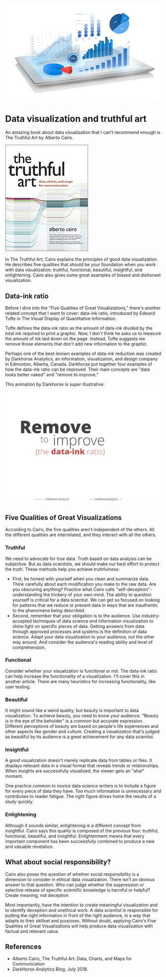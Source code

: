 ![Data Visualization](images/data_visualization.jpg)

# Data visualization and truthful art
An amazing book about data visualization that I can't recommend enough is The Truthful Art by Alberto Cairo.

![Truthful Art](images/truthful_art.png)

In The Truthful Art, Cairo explains the principles of good data visualization. He describes five qualities that should be your foundation when you work with data visualization: truthful, functional, beautiful, insightful, and enlightening. Cairo also gives some great examples of biased and dishonest visualization.

## Data-ink ratio

Before I dive into the "Five Qualities of Great Visualizations," there's another related concept that I want to cover: data-ink ratio, introduced by Edward Tufte in The Visual Display of Quantitative Information.

Tufte defines the data-ink ratio as the amount of data-ink divided by the total ink required to print a graphic. Now, I don't think he asks us to measure the amount of ink laid down on the page. Instead, Tufte suggests we remove those elements that don't add new information to the graphic.

Perhaps one of the best-known examples of data-ink reduction was created by Darkhorse Analytics, an information, visualization, and design company in Edmonton, Alberta, Canada. Darkhorse put together four examples of how the data-ink ratio can be improved. Their main concepts are "data looks better naked" and "remove to improve."

This animation by Darkhorse is super illustrative:

![Data ink](images/data-ink.gif)

## Five Qualities of Great Visualizations

According to Cairo, the five qualities aren't independent of the others. All the different qualities are interrelated, and they interact with all the others.

### Truthful

We need to advocate for true data. Truth based on data analysis can be subjective. But as data scientists, we should make our best effort to protect the truth. These methods help you achieve truthfulness:

- First, be honest with yourself when you clean and summarize data. Think carefully about each modification you make to the raw data. Are you obscuring anything? Practice what Cairo calls "self-deception" - understanding the trickery of your own mind. The ability to question yourself is critical for a data scientist. We can get so focused on looking for patterns that we reduce or present data in ways that are inauthentic to the phenomena being described.
- Second, remember that your obligation is to the audience. Use industry-accepted techniques of data science and information visualization to shine light on specific pieces of data. Getting answers from data through approved processes and systems is the definition of data science. Adapt your data visualization to your audience, not the other way around. And consider the audience's reading ability and level of comprehension.

### Functional

Consider whether your visualization is functional or not. The data-ink ratio can help increase the functionality of a visualization. I'll cover this in another article. There are many heuristics for increasing functionality, like user testing.

### Beautiful

It might sound like a weird quality, but beauty is important to data visualization. To achieve beauty, you need to know your audience. "Beauty is in the eye of the beholder" is a common but accurate expression. Different perceptions of beauty are based on people's life experiences and other aspects like gender and culture. Creating a visualization that's judged as beautiful by its audience is a great achievement for any data scientist.

### Insightful

A good visualization doesn't merely replicate data from tables or files. It displays relevant data in a visual format that reveals trends or relationships. When insights are successfully visualized, the viewer gets an "aha!" moment.

One practice common to novice data science writers is to include a figure for every piece of data they have. Too much information is unnecessary and contributes to reader fatigue. The right figure drives home the results of a study quickly.

### Enlightening

Although it sounds similar, enlightening is a different concept from insightful. Cairo says this quality is composed of the previous four: truthful, functional, beautiful, and insightful. Enlightenment means that every important component has been successfully combined to produce a new and valuable revelation.

## What about social responsibility?

Cairo also poses the question of whether social responsibility is a dimension to consider in ethical data visualization. There isn't an obvious answer to that question. Who can judge whether the suppression or selective release of specific scientific knowledge is harmful or helpful?
Create meaning, not deception

Most importantly, have the intention to create meaningful visualization and to identify deception and unethical work. A data scientist is responsible for putting the right information in front of the right audience, in a way that adapts to their skillset and purposes. Without doubt, applying Cairo's Five Qualities of Great Visualizations will help produce data visualization with factual and relevant value.

## References
- Alberto Cairo, The Truthful Art: Data, Charts, and Maps for Communication
- DarkHorse Analytics Blog, July 2018.